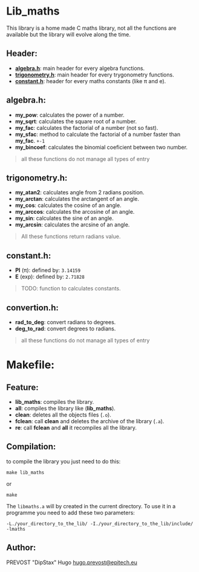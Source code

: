 # Lib_maths

This library is a home made C maths library, not all the functions are available but the library will evolve along the time.

## Header:

- [**algebra.h**](#algebra.h): main header for every algebra functions.
- [**trigonometry.h**](#trigonometry.h): main header for every trygonometry functions.
- [**constant.h**](#constant.h): header for every maths constants (like π and e).

## algebra.h:

- **my_pow**: calculates the power of a number.
- **my_sqrt**: calculates the square root of a number.
- **my_fac**: calculates the factorial of a number (not so fast).
- **my_sfac**: method to calculate the factorial of a number faster than **my_fac**. `+-1`
- **my_bincoef**: calculates the binomial coeficient between two number.
> all these functions do not manage all types of entry

## trigonometry.h:

- **my_atan2**: calculates angle from 2 radians position.
- **my_arctan**: calculates the arctangent of an angle.
- **my_cos**: calculates the cosine of an angle.
- **my_arccos**: calculates the arcosine of an angle.
- **my_sin**: calculates the sine of an angle.
- **my_arcsin**: calculates the arcsine of an angle.
> All these functions return radians value.

## constant.h:

- **PI** (π): defined by: `3.14159`
- **E** (exp): defined by: `2.71828`
> TODO: function to calculates constants.

## convertion.h:

- **rad_to_deg**: convert radians to degrees.
- **deg_to_rad**: convert degrees to radians.
> all these functions do not manage all types of entry

# Makefile:

## Feature:

- **lib_maths**: compiles the library.
- **all**: compiles the library like (**lib_maths**).
- **clean**: deletes all the objects files (`.o`).
- **fclean**: call **clean** and deletes the archive of the library (`.a`).
- **re**: call **fclean**  and **all** it recompiles all the library.

## Compilation:
to compile the library you just need to do this:
```
make lib_maths
```
or
```
make
```
The `libmaths.a` will by created in the current directory.
To use it in a programme you need to add these two parameters:
```
-L./your_directory_to_the_lib/ -I./your_directory_to_the_lib/include/ -lmaths
```

## Author:

PREVOST "DipStax" Hugo
hugo.prevost@epitech.eu